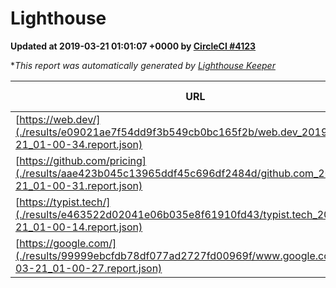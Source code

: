 
# Lighthouse

**Updated at 2019-03-21 01:01:07 +0000 by [CircleCI #4123](https://circleci.com/gh/ItinerisLtd/lighthouse-keeper-example/4123)**

**This report was automatically generated by [Lighthouse Keeper](https://github.com/itinerisltd/lighthouse-keeper)*

| URL | Performance | Accessibility | Best Practices | SEO | PWA | Updated At |
| --- | --- | --- | --- | --- | --- | --- |
| [https://web.dev/](./results/e09021ae7f54dd9f3b549cb0bc165f2b/web.dev_2019-03-21_01-00-34.report.json) | 0.97 | 0.93 | 1 | 0.96 | 1 | 2019-03-21T01:00:34.992Z |
| [https://github.com/pricing](./results/aae423b045c13965ddf45c696df2484d/github.com_2019-03-21_01-00-31.report.json) | 0.87 | 0.89 | 0.93 | 0.9 | 0.58 | 2019-03-21T01:00:31.356Z |
| [https://typist.tech/](./results/e463522d02041e06b035e8f61910fd43/typist.tech_2019-03-21_01-00-14.report.json) | 1 |  |  |  |  | 2019-03-21T01:00:14.889Z |
| [https://google.com/](./results/99999ebcfdb78df077ad2727fd00969f/www.google.com_2019-03-21_01-00-27.report.json) | 0.95 | 0.71 | 0.93 | 0.8 | 0.58 | 2019-03-21T01:00:27.744Z |
